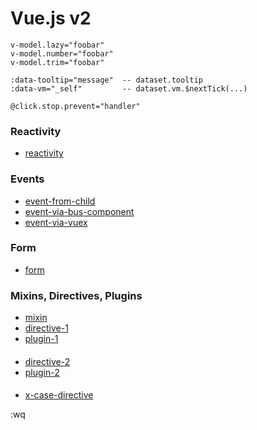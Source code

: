 # Vue.js v2

```
v-model.lazy="foobar"
v-model.number="foobar"
v-model.trim="foobar"
```

```
:data-tooltip="message"  -- dataset.tooltip
:data-vm="_self"         -- dataset.vm.$nextTick(...)
```

```
@click.stop.prevent="handler"
```

### Reactivity
- [reactivity](./reactivity.html)

### Events
- [event-from-child](./event-from-child.html)
- [event-via-bus-component](./event-via-bus-component.html)
- [event-via-vuex](./event-via-vuex.html)

### Form
- [form](./form.html)

### Mixins, Directives, Plugins
- [mixin](./mixin.html)
- [directive-1](./directive-1.html)
- [plugin-1](./plugin-1.html)

#### 
- [directive-2](./directive-2.html)
- [plugin-2](./plugin-2.html)

#### 
- [x-case-directive](./x-case-directive.md)

:wq